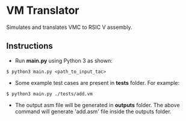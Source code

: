 # VM Translator

Simulates and translates VMC to RSIC V assembly.

## Instructions

- Run **main.py** using Python 3 as shown:

```
$ python3 main.py <path_to_input_tac>
```

- Some example test cases are present in **tests** folder. For example:

```
$ python3 main.py ./tests/add.vm
```

- The output asm file will be generated in **outputs** folder. The above command will generate 'add.asm' file inside the outputs folder.
